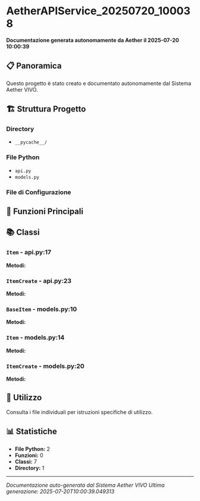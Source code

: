 # AetherAPIService_20250720_100038

**Documentazione generata autonomamente da Aether il 2025-07-20 10:00:39**

## 📋 Panoramica

Questo progetto è stato creato e documentato autonomamente dal Sistema Aether VIVO.

## 🏗️ Struttura Progetto

### Directory
- `__pycache__/`

### File Python
- `api.py`
- `models.py`

### File di Configurazione


## 🔧 Funzioni Principali



## 📚 Classi

### `Item` - api.py:17
**Metodi:** 
### `ItemCreate` - api.py:23
**Metodi:** 
### `BaseItem` - models.py:10
**Metodi:** 
### `Item` - models.py:14
**Metodi:** 
### `ItemCreate` - models.py:20
**Metodi:** 

## 🚀 Utilizzo

Consulta i file individuali per istruzioni specifiche di utilizzo.

## 📊 Statistiche

- **File Python:** 2
- **Funzioni:** 0
- **Classi:** 7
- **Directory:** 1

---

*Documentazione auto-generata dal Sistema Aether VIVO*
*Ultima generazione: 2025-07-20T10:00:39.049313*
